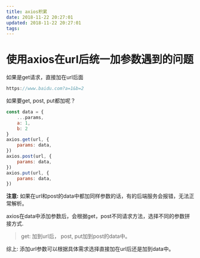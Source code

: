 ```yaml
---
title: axios积累
date: 2018-11-22 20:27:01
updated: 2018-11-22 20:27:01
tags:
---
```


# 使用axios在url后统一加参数遇到的问题

如果是get请求，直接加在url后面
```javascript
https://www.baidu.com?a=1&b=2
```
如果要get, post, put都加呢？

```javascript
const data = {
    ...params,
    a: 1,
    b: 2
}
axios.get(url, {
    params: data,
})
axios.post(url, {
    params: data,
})
axios.put(url, {
    params: data,
})

```

**注意:** 如果在url和post的data中都加同样参数的话，有的后端服务会报错，无法正常解析。

axios在data中添加参数后，会根据get，post不同请求方法，选择不同的参数拼接方式.

>get: 加到url后，
>post, put加到post的data中。

综上: 添加url参数可以根据具体需求选择直接加在url后还是加到data中。